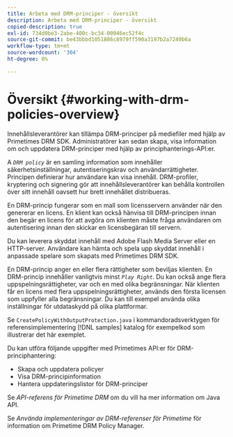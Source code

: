 ```yaml
---
title: Arbeta med DRM-principer - översikt
description: Arbeta med DRM-principer - översikt
copied-description: true
exl-id: 734d0be3-2abe-400c-bc34-00046ec52f4c
source-git-commit: be43bbbd1051886c8979ff590a3197b2a7249b6a
workflow-type: tm+mt
source-wordcount: '304'
ht-degree: 0%

---
```


# Översikt {#working-with-drm-policies-overview}

Innehållsleverantörer kan tillämpa DRM-principer på mediefiler med hjälp av Primetimes DRM SDK. Administratörer kan sedan skapa, visa information om och uppdatera DRM-principer med hjälp av principhanterings-API:er.

A *`DRM policy`* är en samling information som innehåller säkerhetsinställningar, autentiseringskrav och användarrättigheter. Principen definierar hur användare kan visa innehåll. DRM-profiler, kryptering och signering gör att innehållsleverantörer kan behålla kontrollen över sitt innehåll oavsett hur brett innehållet distribueras.

En DRM-princip fungerar som en mall som licensservern använder när den genererar en licens. En klient kan också hänvisa till DRM-principen innan den begär en licens för att avgöra om klienten måste fråga användaren om autentisering innan den skickar en licensbegäran till servern.

Du kan leverera skyddat innehåll med Adobe Flash Media Server eller en HTTP-server. Användare kan hämta och spela upp skyddat innehåll i anpassade spelare som skapats med Primetimes DRM SDK.

En DRM-princip anger en eller flera rättigheter som beviljas klienten. En DRM-princip innehåller vanligtvis minst *`Play Right`*. Du kan också ange flera uppspelningsrättigheter, var och en med olika begränsningar. När klienten får en licens med flera uppspelningsrättigheter, används den första licensen som uppfyller alla begränsningar. Du kan till exempel använda olika inställningar för utdataskydd på olika plattformar.

Se `CreatePolicyWithOutputProtection.java` i kommandoradsverktygen för referensimplementering [!DNL samples] katalog för exempelkod som illustrerar det här exemplet.

Du kan utföra följande uppgifter med Primetimes API:er för DRM-principhantering:

* Skapa och uppdatera policyer
* Visa DRM-principinformation
* Hantera uppdateringslistor för DRM-principer

Se *API-referens för Primetime DRM* om du vill ha mer information om Java API.

Se *Använda implementeringar av DRM-referenser för Primetime* för information om Primetime DRM Policy Manager.
